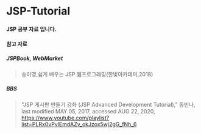 
# JSP-Tutorial

#### JSP 공부 자료 입니다.

#### 참고 자료
##### JSPBook, WebMarket
> 송미영,쉽게 배우는 JSP 웹프로그래밍(한빛아카데미,2018)
##### BBS
> "JSP 게시판 만들기 강좌 (JSP Advanced Development Tutorial)," 동빈나, last modified MAY 05, 2017, accessed AUG 22, 2020, <https://www.youtube.com/playlist?list=PLRx0vPvlEmdAZv_okJzox5wj2gG_fNh_6>

